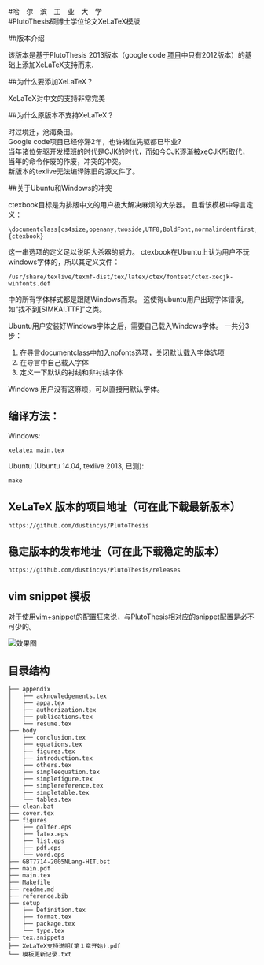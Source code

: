 #哈　尔　滨　工　业　大　学  
#PlutoThesis硕博士学位论文XeLaTeX模版

##版本介绍

该版本是基于PlutoThesis 2013版本（google code [项目](https://code.google.com/p/plutothesis/downloads/lis://code.google.com/p/plutothesis/downloads/list)中只有2012版本）的基础上添加XeLaTeX支持而来.

##为什么要添加XeLaTeX？

XeLaTeX对中文的支持非常完美

##为什么原版本不支持XeLaTeX？

时过境迁，沧海桑田。  
Google code项目已经停滞2年，也许诸位先驱都已毕业?  
当年诸位先驱开发模班的时代是CJK的时代，而如今CJK逐渐被xeCJK所取代， 当年的命令作废的作废，冲突的冲突。  
新版本的texlive无法编译陈旧的源文件了。

##关于Ubuntu和Windows的冲突

ctexbook目标是为排版中文的用户极大解决麻烦的大杀器。
且看该模板中导言定义：

	\documentclass[cs4size,openany,twoside,UTF8,BoldFont,normalindentfirst,SlantFont,nofonts]{ctexbook}

这一串选项的定义足以说明大杀器的威力。
ctexbook在Ubuntu上认为用户不玩windows字体的，所以其定义文件：

	/usr/share/texlive/texmf-dist/tex/latex/ctex/fontset/ctex-xecjk-winfonts.def

中的所有字体样式都是跟随Windows而来。
这使得ubuntu用户出现字体错误, 如“找不到[SIMKAI.TTF]"之类。

Ubuntu用户安装好Windows字体之后，需要自己载入Windows字体。
一共分3步：

1.	在导言documentclass中加入nofonts选项，关闭默认载入字体选项
2.	在导言中自己载入字体
3.	定义一下默认的衬线和非衬线字体

Windows 用户没有这麻烦，可以直接用默认字体。

## 编译方法：

Windows:

	xelatex main.tex

Ubuntu (Ubuntu 14.04, texlive 2013, 已测):

	make

## XeLaTeX 版本的项目地址（可在此下载最新版本）

	https://github.com/dustincys/PlutoThesis

## 稳定版本的发布地址（可在此下载稳定的版本）

	https://github.com/dustincys/PlutoThesis/releases

## vim snippet 模板

对于使用[vim+snippet](https://github.com/SirVer/ultisnips#ultisnips)的配置狂来说，与PlutoThesis相对应的snippet配置是必不可少的。


![ 效果图 ](https://2s66lw.bl3301.livefilestore.com/y2psZG7m5GMY0uemKTQ9sPWn_MKHduzpYd7tA33nosdPshlKq6HR4YdJITnfnB4kOeL5RYgtDN3k7YRShY4IPz2sllOkh1NGjKx6iHL_niBn82tOqLj8ZDh8o3Z8MovzT7FOGw56cLZEXWrUsPnmxa4rQ/optimised10.gif " 效果图 ")


## 目录结构

	├── appendix
	│   ├── acknowledgements.tex
	│   ├── appa.tex
	│   ├── authorization.tex
	│   ├── publications.tex
	│   └── resume.tex
	├── body
	│   ├── conclusion.tex
	│   ├── equations.tex
	│   ├── figures.tex
	│   ├── introduction.tex
	│   ├── others.tex
	│   ├── simpleequation.tex
	│   ├── simplefigure.tex
	│   ├── simplereference.tex
	│   ├── simpletable.tex
	│   └── tables.tex
	├── clean.bat
	├── cover.tex
	├── figures
	│   ├── golfer.eps
	│   ├── latex.eps
	│   ├── list.eps
	│   ├── pdf.eps
	│   └── word.eps
	├── GBT7714-2005NLang-HIT.bst
	├── main.pdf
	├── main.tex
	├── Makefile
	├── readme.md
	├── reference.bib
	├── setup
	│   ├── Definition.tex
	│   ├── format.tex
	│   ├── package.tex
	│   └── type.tex
	├── tex.snippets
	├── XeLaTeX支持说明(第１章开始).pdf
	└── 模板更新记录.txt
	
